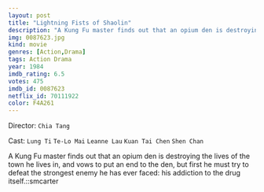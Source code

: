 ```yaml
---
layout: post
title: "Lightning Fists of Shaolin"
description: "A Kung Fu master finds out that an opium den is destroying the lives of the town he lives in, and vows to put an end to the den, but first he must try to defeat the strongest enemy he has ever faced: his addiction to the drug itself.::smcarter.."
img: 0087623.jpg
kind: movie
genres: [Action,Drama]
tags: Action Drama 
year: 1984
imdb_rating: 6.5
votes: 475
imdb_id: 0087623
netflix_id: 70111922
color: F4A261
---
```

Director: `Chia Tang`  

Cast: `Lung Ti` `Te-Lo Mai` `Leanne Lau` `Kuan Tai Chen` `Shen Chan` 

A Kung Fu master finds out that an opium den is destroying the lives of the town he lives in, and vows to put an end to the den, but first he must try to defeat the strongest enemy he has ever faced: his addiction to the drug itself.::smcarter